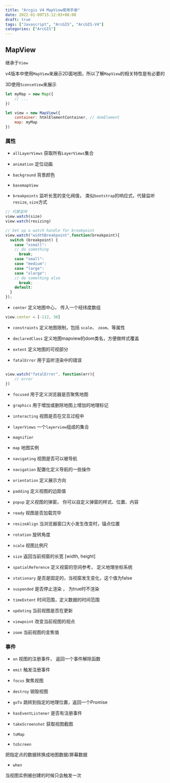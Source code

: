 ```yaml
---
title: "Arcgis V4 MapView使用手册"
date: 2022-01-09T15:12:03+08:00
draft: true
tags: ["Javascript", "ArcGIS", "ArcGIS-V4"]
categories: ["ArcGIS"]
---
```


## MapView

继承于`View`

v4版本中使用`MapView`来展示2D面地图，所以了解`MapView`的相关特性是有必要的

3D使用`ScenceView`来展示

```js
let myMap = new Map({
    // ...
})

let view = new MapView({
    container: htmlElementContainer, // domElement
    map: myMap
})
```

### 属性

- `allLayerViews`  获取所有`LayerViews`集合

- `animation` 定位动画

- `background` 背景颜色

- `basemapView` 

- `breakpoints` 监听长宽的变化阀值， 类似`bootstrap`的响应式，代替监听`resize`, `size`方式

```js
// 代替监听
view.watch(size)
view.watch(resizing)

// Set up a watch handle for breakpoint
view.watch("widthBreakpoint",function(breakpoint){
  switch (breakpoint) {
    case "xsmall":
    // do something
      break;
    case "small":
    case "medium":
    case "large":
    case "xlarge":
    // do something else
      break;
    default:
  }
});
```

- `center` 定义地图中心， 传入一个经纬度数组

```js
view.center = [-112, 38]

```

- `constraints` 定义地图限制，包括 `scale`、 `zoom`、等属性

- `declaredClass` 定义地图mapview的dom类名，方便做样式覆盖

- `extent` 定义地图的可视部分

- `fatalError` 用于监听渲染中的错误

```js

view.watch("fatalError", function(err){
    // error
})

```

- `focused` 用于定义浏览器是否聚焦地图

- `graphics` 用于增加或删除地图上增加的地理标记

- `interacting` 视图是否在交互过程中

- `layerViews` 一个`layerview`组成的集合

- `magnifier` 

- `map` 地图实例

- `navigating` 视图是否可以被导航

- `navigation` 配置化定义导航的一些操作

- `orientation` 定义展示方向

- `padding` 定义视图的边距值

- `popup` 定义视图的弹窗， 你可以自定义弹窗的样式、位置、内容

- `ready` 视图是否加载完毕

- `resizeAlign` 当浏览器窗口大小发生改变时，锚点位置

- `rotation` 旋转角度

- `scale` 视图比例尺

- `size` 返回当前视窗的长宽 [width, height]

- `spatialReference` 定义视窗的空间参考， 定义地理坐标系统

- `stationary` 是否是固定的，当视窗发生变化，这个值为false

- `suspended` 是否停止渲染 ， 为true时不渲染

- `timeExtent` 时间范围，定义数据的时间范围

- `updating` 当前视图是否在更新

- `viewpoint` 改变当前视图的视点

- `zoom` 当前视图的变焦值

### 事件

- `on` 视图的注册事件， 返回一个事件解除函数

- `emit` 触发注册事件

- `focus` 聚焦视图

- `destroy` 销毁视图

- `goTo` 跳转到指定的地理位置，返回一个Promise

- `hasEventListener` 是否有注册事件

- `takeScreenshot` 获取视图截图

- `toMap`
- `toScreen`

把指定点的数据转换成地图数据/屏幕数据

- `when`

当视图实例被创建的时候只会触发一次








